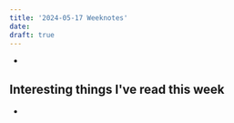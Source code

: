 ```yaml
---
title: '2024-05-17 Weeknotes'
date: 
draft: true
---
```

- 

## Interesting things I've read this week
- 
